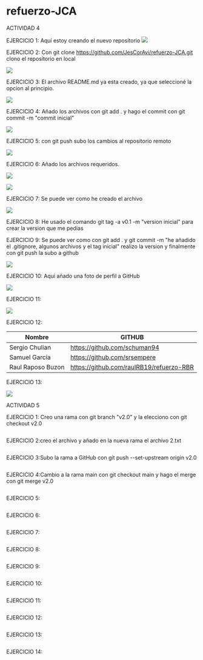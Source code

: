 # refuerzo-JCA
ACTIVIDAD 4

EJERCICIO 1: Aquí estoy creando el nuevo repositorio
![](https://github.com/JesCorAvi/refuerzo-JCA/blob/main/capturas/captura%201.png)

EJERCICIO 2: Con git clone https://github.com/JesCorAvi/refuerzo-JCA.git clono el repositorio en local

![](https://github.com/JesCorAvi/refuerzo-JCA/blob/main/capturas/captura%202.png)

EJERCICIO 3: El archivo README.md ya esta creado, ya que seleccioné la opcion al principio.

![](https://github.com/JesCorAvi/refuerzo-JCA/blob/main/capturas/captura%203.png)

EJERCICIO 4: Añado los archivos con git add . y hago el commit con git commit -m "commit inicial"

![](https://github.com/JesCorAvi/refuerzo-JCA/blob/main/capturas/captura%204.1.png)

EJERCICIO 5: con git push subo los cambios al repositorio remoto

![](https://github.com/JesCorAvi/refuerzo-JCA/blob/main/capturas/captura%205.png)

EJERCICIO 6: Añado los archivos requeridos.

![](https://github.com/JesCorAvi/refuerzo-JCA/blob/main/capturas/captura%206.png)

![](https://github.com/JesCorAvi/refuerzo-JCA/blob/main/capturas/captura%206.1.png)

EJERCICIO 7: Se puede ver como he creado el archivo

![](https://github.com/JesCorAvi/refuerzo-JCA/blob/main/capturas/captura%207.png)

EJERCICIO 8: He usado el comando  git tag -a v0.1 -m "version inicial" para crear la version que me pedias

EJERCICIO 9: Se puede ver como con git add . y git commit -m "he añadido el .gitignore, algunos archivos y el tag inicial" realizo la version y finalmente con git push la subo a github

![](https://github.com/JesCorAvi/refuerzo-JCA/blob/main/capturas/captura%209.png)

EJERCICIO 10: Aqui añado una foto de perfil a GitHub

![](https://github.com/JesCorAvi/refuerzo-JCA/blob/main/capturas/captura%2010.png)

EJERCICIO 11:

![](https://github.com/JesCorAvi/refuerzo-JCA/blob/main/capturas/captura%2011.png)

EJERCICIO 12:

|Nombre            | GITHUB                                     |         
|------------------|------------------------------------------- |
|Sergio Chulian    | https://github.com/schuman94               |
|Samuel García     | https://github.com/srsempere               |
|Raul Raposo Buzon |https://github.com/raulRB19/refuerzo-RBR    |

EJERCICIO 13:

![](https://github.com/JesCorAvi/refuerzo-JCA/blob/main/capturas/captura%2013.png)


ACTIVIDAD 5

EJERCICIO 1: Creo una rama con git branch "v2.0" y la elecciono con git checkout v2.0

![]()

EJERCICIO 2:creo el archivo y añado en la nueva rama el archivo 2.txt

![]()

EJERCICIO 3:Subo la rama a GitHub con  git push --set-upstream origin v2.0 

![]()

EJERCICIO 4:Cambio a la rama main con git checkout main y hago el merge con git merge v2.0

![]()

EJERCICIO 5:

![]()

EJERCICIO 6:

![]()

EJERCICIO 7:

![]()

EJERCICIO 8:

![]()

EJERCICIO 9:

![]()

EJERCICIO 10:

![]()

EJERCICIO 11:

![]()

EJERCICIO 12:

![]()

EJERCICIO 13:

![]()

EJERCICIO 14:

![]()

